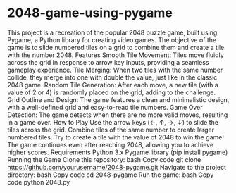 # 2048-game-using-pygame
This project is a recreation of the popular 2048 puzzle game, built using Pygame, a Python library for creating video games. The objective of the game is to slide numbered tiles on a grid to combine them and create a tile with the number 2048.
Features
Smooth Tile Movement: Tiles move fluidly across the grid in response to arrow key inputs, providing a seamless gameplay experience.
Tile Merging: When two tiles with the same number collide, they merge into one with double the value, just like in the classic 2048 game.
Random Tile Generation: After each move, a new tile (with a value of 2 or 4) is randomly placed on the grid, adding to the challenge.
Grid Outline and Design: The game features a clean and minimalistic design, with a well-defined grid and easy-to-read tile numbers.
Game Over Detection: The game detects when there are no more valid moves, resulting in a game over.
How to Play
Use the arrow keys (←, ↑, →, ↓) to slide the tiles across the grid.
Combine tiles of the same number to create larger numbered tiles.
Try to create a tile with the value of 2048 to win the game!
The game continues even after reaching 2048, allowing you to achieve higher scores.
Requirements
Python 3.x
Pygame library (pip install pygame)
Running the Game
Clone this repository:
bash
Copy code
git clone https://github.com/yourusername/2048-pygame.git
Navigate to the project directory:
bash
Copy code
cd 2048-pygame
Run the game:
bash
Copy code
python 2048.py
